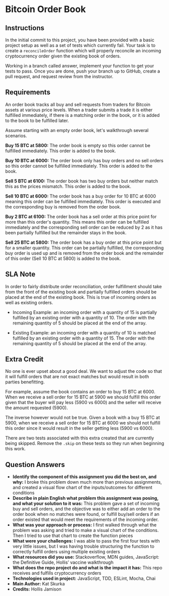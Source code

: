 # Bitcoin Order Book

## Instructions

In the initial commit to this project, you have been provided with a basic project setup as well as a set of tests which currently fail. Your task is to create a `reconcileOrder` function which will properly reconcile an incoming cryptocurrency order given the existing book of orders.

Working in a branch called answer, implement your function to get your tests to pass. Once you are done, push your branch up to GitHub, create a pull request, and request review from the instructor.

## Requirements
An order book tracks all buy and sell requests from traders for Bitcoin assets at various price levels. When a trader submits a trade it is either fulfilled immediately, if there is a matching order in the book, or it is added to the book to be fulfilled later.

Assume starting with an empty order book, let's walkthrough several scenarios.

**Buy 15 BTC at 5800:** The order book is empty so this order cannot be fulfilled immediately. This order is added to the book.

**Buy 10 BTC at 6000:** The order book only has buy orders and no sell orders so this order cannot be fulfilled immediately. This order is added to the book.

**Sell 5 BTC at 6100:** The order book has two buy orders but neither match this as the prices mismatch. This order is added to the book.

**Sell 10 BTC at 6000:** The order book has a buy order for 10 BTC at 6000 meaning this order can be fulfilled immediately. This order is executed and the corresponding buy is removed from the order book.

**Buy 2 BTC at 6100:** The order book has a sell order at this price point for more than this order's quantity. This means this order can be fulfilled immediately and the corresponding sell order can be reduced by 2 as it has been partially fulfilled but the remainder stays in the book.

**Sell 25 BTC at 5800:** The order book has a buy order at this price point but for a smaller quantity. This order can be partially fulfilled, the corresponding buy order is used up and is removed from the order book and the remainder of this order (Sell 10 BTC at 5800) is added to the book.

## SLA Note
In order to fairly distribute order reconciliation, order fulfillment should take from the front of the existing book and partially fulfilled orders should be placed at the end of the existing book. This is true of incoming orders as well as existing orders. 

* Incoming Example: an incoming order with a quantity of 15 is partially fulfilled by an existing order with a quantity of 10. The order with the remaining quantity of 5 should be placed at the end of the array.

* Existing Example: an incoming order with a quantity of 10 is matched fulfilled by an existing order with a quantity of 15. The order with the remaining quantity of 5 should be placed at the end of the array.

## Extra Credit
No one is ever upset about a good deal. We want to adjust the code so that it will fulfill orders that are not exact matches but would result in both parties benefitting.

For example, assume the book contains an order to buy 15 BTC at 6000. When we receive a sell order for 15 BTC at 5900 we should fulfill this order given that the buyer will pay less (5900 vs 6000) and the seller will receive the amount requested (5900).

The inverse however would not be true. Given a book with a buy 15 BTC at 5900, when we receive a sell order for 15 BTC at 6000 we should not fulfill this order since it would result in the seller getting less (5900 vs 6000).

There are two tests associated with this extra created that are currently being skipped. Remove the `.skip` on these tests so they run when beginning this work.
## Question Answers
* **Identify the component of this assignment you did the best on, and why:** I broke this problem down much more than previous assignments, and created a visual flow chart of the inputs/outcomes for different conditions
* **Describe in plain English what problem this assignment was posing, and what your solution to it was:** This problem gave a set of incoming buy and sell orders, and the objective was to either add an order to the order book when no matches were found, or fulfill buy/sell orders if an order existed that would meet the requirements of the incoming order. 
* **What was your approach or process:** I first walked through what the problem was asking and tried to make a visual chart of the conditions. Then I tried to use that chart to create the function pieces
* **What were your challenges:** I was able to pass the first four tests with very little issues, but I was having trouble structuring the function to correctly fulfill orders using multiple existing orders 
* **What resources did you use:** Stackoverflow, MDN guides, JavaScript: the Definitive Guide, Hollis’ vaccine walkthrough
* **What does the repo project do and what is the impact it has:** This repo receives and fulfills cryptocurrency orders
* **Technologies used in project:** JavaScript, TDD, ESLint, Mocha, Chai
* **Main Author:** Kat Skurka
* **Credits:** Hollis Jamison